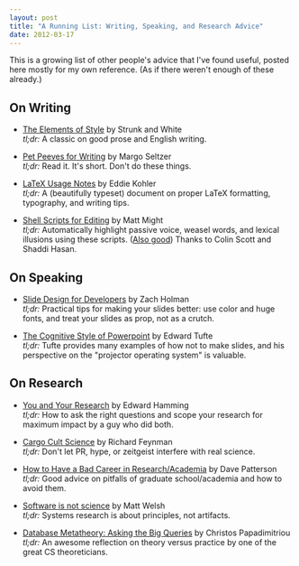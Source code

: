 ```yaml
---
layout: post
title: "A Running List: Writing, Speaking, and Research Advice"
date: 2012-03-17
---
```


This is a growing list of other people's advice that I've found
useful, posted here mostly for my own reference. (As if there
weren't enough of these already.)

On Writing
----------

* [The Elements of Style](http://en.wikipedia.org/wiki/The_Elements_of_Style) by Strunk and White<br>
*tl;dr:* A classic on good prose and English writing.

* [Pet Peeves for Writing](http://www.eecs.harvard.edu/margo/writing.html) by Margo Seltzer<br>
*tl;dr:* Read it. It's short. Don't do these things.

* [LaTeX Usage Notes](http://www.cs.ucla.edu/~kohler/latex.html) by Eddie Kohler<br>
*tl;dr:* A (beautifully typeset) document on proper LaTeX formatting, typography, and writing tips.

* [Shell Scripts for Editing](http://matt.might.net/articles/shell-scripts-for-passive-voice-weasel-words-duplicates/) by Matt Might<br>
*tl;dr:* Automatically highlight passive voice, weasel words, and lexical illusions using these scripts. ([Also good](https://github.com/devd/Academic-Writing-Check)) Thanks to Colin Scott and Shaddi Hasan.


On Speaking
----------

* [Slide Design for Developers](http://zachholman.com/posts/slide-design-for-developers/) by Zach Holman<br>
*tl;dr:* Practical tips for making your slides better: use color and huge fonts, and treat your slides as prop, not as a crutch.

* [The Cognitive Style of Powerpoint](http://www.wired.com/wired/archive/11.09/ppt2.html) by Edward Tufte<br>
*tl;dr:* Tufte provides many examples of how not to make slides, and his perspective on the "projector operating system" is valuable.

On Research
-----------

* [You and Your Research](http://www.cs.virginia.edu/~robins/YouAndYourResearch.html) by Edward Hamming<br>
*tl;dr:* How to ask the right questions and scope your research for maximum impact by a guy who did both.

* [Cargo Cult Science](http://www.lhup.edu/~DSIMANEK/cargocul.htm) by Richard Feynman<br>
*tl;dr:* Don't let PR, hype, or zeitgeist interfere with real science.

* [How to Have a Bad Career in Research/Academia](http://cs.berkeley.edu/~pattrsn/talks/BadCareer.pdf) by Dave Patterson<br>
*tl;dr:* Good advice on pitfalls of graduate school/academia and how to avoid them.

* [Software is not science](http://matt-welsh.blogspot.com/2011/11/software-is-not-science.html) by Matt Welsh<br>
*tl;dr:* Systems research is about principles, not artifacts.

* [Database Metatheory: Asking the Big Queries](http://citeseerx.ist.psu.edu/viewdoc/download?doi=10.1.1.135.1614&rep=rep1&type=pdf)
by Christos Papadimitriou<br>
*tl;dr:* An awesome reflection on theory versus practice by one of the great CS theoreticians.
